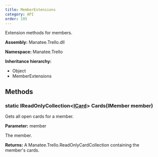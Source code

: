 ```yaml
---
title: MemberExtensions
category: API
order: 195
---
```


Extension methods for members.

**Assembly:** Manatee.Trello.dll

**Namespace:** Manatee.Trello

**Inheritance hierarchy:**

- Object
- MemberExtensions

## Methods

### static IReadOnlyCollection&lt;[ICard](../ICard#icard)&gt; Cards(IMember member)

Gets all open cards for a member.

**Parameter:** member

The member.

**Returns:** A Manatee.Trello.ReadOnlyCardCollection containing the member&#39;s cards.

